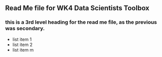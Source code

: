 ## Read Me file for WK4 Data Scientists Toolbox 
### this is a 3rd level heading for the read me file, as the previous was secondary.
* list item 1
* list item 2
* list item m
